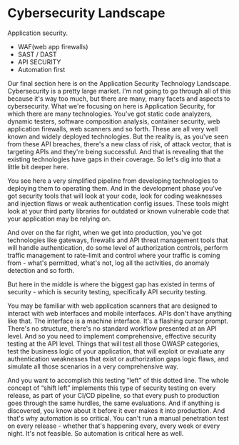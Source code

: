 # Cybersecurity Landscape

Application security. 
- WAF(web app firewalls)
- SAST / DAST
- API SECURITY
- Automation first


Our final section here is on the Application Security Technology Landscape. Cybersecurity is a pretty large market. I'm not going to go through all of this because it's way too much, but there are many, many facets and aspects to cybersecurity. What we're focusing on here is Application Security, for which there are many technologies. You've got static code analyzers, dynamic testers, software composition analysis, container security, web application firewalls, web scanners and so forth. These are all very well known and widely deployed technologies. But the reality is, as you've seen from these API breaches, there's a new class of risk, of attack vector, that is targeting APIs and they're being successful. And that is revealing that the existing technologies have gaps in their coverage. So let's dig into that a little bit deeper here.



You see here a very simplified pipeline from developing technologies to deploying them to operating them. And in the development phase you've got security tools that will look at your code, look for coding weaknesses and injection flaws or weak authentication config issues. These tools might look at your third party libraries for outdated or known vulnerable code that your application may be relying on.

And over on the far right, when we get into production, you've got technologies like gateways, firewalls and API threat management tools that will handle authentication, do some level of authorization controls, perform traffic management to rate-limit and control where your traffic is coming from - what's permitted, what's not, log all the activities, do anomaly detection and so forth.

 

But here in the middle is where the biggest gap has existed in terms of security - which is security testing, specifically API security testing.

 

You may be familiar with web application scanners that are designed to interact with web interfaces and mobile interfaces. APIs don't have anything like that. The interface is a machine interface. It's a flashing cursor prompt. There's no structure, there's no standard workflow presented at an API level. And so you need to implement comprehensive, effective security testing at the API level. Things that will test all those OWASP categories, test the business logic of your application, that will exploit or evaluate any authentication weaknesses that exist or authorization gaps logic flaws, and simulate all those scenarios in a very comprehensive way. 

 

And you want to accomplish this testing “left” of this dotted line. The whole concept of “shift left” implements this type of security testing on every release, as part of your CI/CD pipeline, so that every push to production goes through the same hurdles, the same evaluations. And if anything is discovered, you know about it before it ever makes it into production. And that's why automation is so critical. You can't run a manual penetration test on every release - whether that's happening every, every week or every night. It's not feasible. So automation is critical here as well.